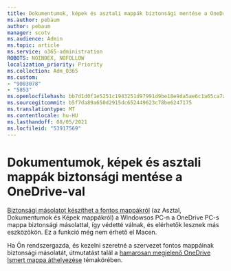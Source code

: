 ```yaml
---
title: Dokumentumok, képek és asztali mappák biztonsági mentése a OneDrive-val
ms.author: pebaum
author: pebaum
manager: scotv
ms.audience: Admin
ms.topic: article
ms.service: o365-administration
ROBOTS: NOINDEX, NOFOLLOW
localization_priority: Priority
ms.collection: Adm_O365
ms.custom:
- "9003078"
- "5853"
ms.openlocfilehash: bb7d1d0f1e5251c1943251d97991d9be18e9da5ae6c1a65ca7aa5eb32ba7dece
ms.sourcegitcommit: b5f7da89a650d2915dc652449623c78be6247175
ms.translationtype: MT
ms.contentlocale: hu-HU
ms.lasthandoff: 08/05/2021
ms.locfileid: "53917569"
---
```

# <a name="back-up-your-documents-pictures-and-desktop-folders-with-onedrive"></a>Dokumentumok, képek és asztali mappák biztonsági mentése a OneDrive-val

[Biztonsági másolatot készíthet a fontos mappákról](https://support.office.com/article/d61a7930-a6fb-4b95-b28a-6552e77c3057) (az Asztal, Dokumentumok és Képek mappákról) a Windowsos PC-n a OneDrive PC-s mappa biztonsági másolattal, így védetté válnak, és elérhetők lesznek más eszközökön. Ez a funkció még nem érhető el Macen.  

Ha Ön rendszergazda, és kezelni szeretné a szervezet fontos mappáinak biztonsági másolatát, útmutatást talál a [hamarosan megjelenő OneDrive Ismert mappa áthelyezése](https://docs.microsoft.com/onedrive/redirect-known-folders) témakörében.
